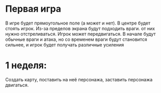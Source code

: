 # Первая игра
В игре будет прямоугольное поле (а может и нет). В центре будет стоять игрок. Из-за пределов экрана будут подходить враги. от них нужно отстреливаться. Игрок может передвигаться. В начале будут обычные враги и атака, но со временем враги будут становится сильнее, и игрок будет получать различные усиления

# 1 неделя:
Создать карту, поставить на неё персонажа, заставить персонажа двигаться.